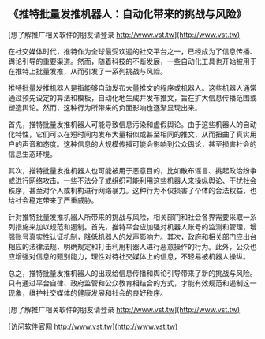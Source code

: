 ## **《推特批量发推机器人：自动化带来的挑战与风险》**

[想了解推广相关软件的朋友请登录 http://www.vst.tw](http://www.vst.tw)

在社交媒体时代，推特作为全球最受欢迎的社交平台之一，已经成为了信息传播、舆论引导的重要渠道。然而，随着科技的不断发展，一些自动化工具也开始被用于在推特上批量发推，从而引发了一系列挑战与风险。

推特批量发推机器人是指能够自动发布大量推文的程序或机器人。这些机器人通常通过预先设定的算法和模板，自动化地生成并发布推文，旨在扩大信息传播范围或塑造舆论。然而，这种行为所带来的负面影响也逐渐显现出来。

首先，推特批量发推机器人可能导致信息污染和虚假舆论。由于这些机器人的自动化特性，它们可以在短时间内发布大量相似或甚至相同的推文，从而扭曲了真实用户的声音和态度。这种信息的大规模传播可能会影响到公众舆论，甚至损害社会的信息生态环境。

其次，推特批量发推机器人也可能被用于恶意目的，比如散布谣言、挑起政治纷争或进行网络攻击。一些不法分子或组织可能利用这些机器人来操纵舆论、干扰社会秩序，甚至对个人或机构进行网络暴力。这种行为不仅损害了个体的合法权益，也给社会稳定带来了严重威胁。

针对推特批量发推机器人所带来的挑战与风险，相关部门和社会各界需要采取一系列措施来加以规范和遏制。首先，推特平台应加强对机器人账号的监测和管理，增强账号真实性认证机制，降低机器人的发声影响力。其次，政府和相关部门应出台相应的法律法规，明确规定和打击利用机器人进行恶意操作的行为。此外，公众也应增强对信息的甄别能力，理性对待社交媒体上的信息，不轻易被机器人操纵。

总之，推特批量发推机器人的出现给信息传播和舆论引导带来了新的挑战与风险。只有通过平台自律、政府监管和公众教育相结合的方式，才能有效规范和遏制这一现象，维护社交媒体的健康发展和社会的良好秩序。

[想了解推广相关软件的朋友请登录 http://www.vst.tw](http://www.vst.tw)


[访问软件官网 http://www.vst.tw](http://www.vst.tw)

